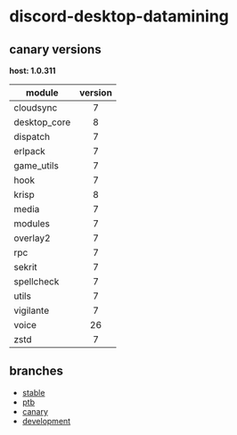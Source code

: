 # discord-desktop-datamining

## canary versions

**host: 1.0.311**

| module | version |
| ------ | :-----: |
| cloudsync | 7 |
| desktop_core | 8 |
| dispatch | 7 |
| erlpack | 7 |
| game_utils | 7 |
| hook | 7 |
| krisp | 8 |
| media | 7 |
| modules | 7 |
| overlay2 | 7 |
| rpc | 7 |
| sekrit | 7 |
| spellcheck | 7 |
| utils | 7 |
| vigilante | 7 |
| voice | 26 |
| zstd | 7 |

## branches

- [stable](https://github.com/OpenAsar/discord-desktop-datamining/tree/stable)
- [ptb](https://github.com/OpenAsar/discord-desktop-datamining/tree/ptb)
- [canary](https://github.com/OpenAsar/discord-desktop-datamining/tree/canary)
- [development](https://github.com/OpenAsar/discord-desktop-datamining/tree/development)